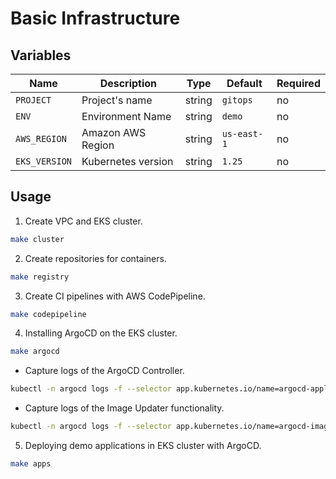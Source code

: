 # Basic Infrastructure

## **Variables**

| Name | Description | Type | Default | Required |
|------|-------------|------|---------|----------|
| `PROJECT` | Project's name | string | `gitops` | no |
| `ENV` | Environment Name | string | `demo` | no |
| `AWS_REGION` | Amazon AWS Region | string | `us-east-1` | no |
| `EKS_VERSION` | Kubernetes version | string | `1.25` | no |

## **Usage**

1. Create VPC and EKS cluster.

```bash
make cluster
```

2. Create repositories for containers.

```bash
make registry
```

3. Create CI pipelines with AWS CodePipeline.

```bash
make codepipeline
```

4. Installing ArgoCD on the EKS cluster.

```bash
make argocd
```

- Capture logs of the ArgoCD Controller.

```bash
kubectl -n argocd logs -f --selector app.kubernetes.io/name=argocd-application-controller
```

- Capture logs of the Image Updater functionality.

```bash
kubectl -n argocd logs -f --selector app.kubernetes.io/name=argocd-image-updater
```

5. Deploying demo applications in EKS cluster with ArgoCD.

```bash
make apps
```